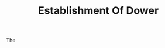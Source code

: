 ---
title: Establishment Of Dower
letter: E
permalink: "/definitions/bld-establishment-of-dower.html"
body: The
published_at: '2018-07-07'
source: Black's Law Dictionary 2nd Ed (1910)
layout: post
---